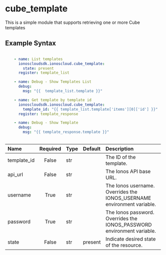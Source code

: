 # cube_template

This is a simple module that supports retrieving one or more Cube templates

## Example Syntax


```yaml

    - name: List templates
      ionoscloudsdk.ionoscloud.cube_template:
        state: present
      register: template_list

    - name: Debug - Show Templates List
      debug:
        msg: "{{  template_list.template }}"

    - name: Get template by template id
      ionoscloudsdk.ionoscloud.cube_template:
        template_id: "{{ template_list.template['items'][0]['id'] }}"
      register: template_response

    - name: Debug - Show Template
      debug:
        msg: "{{ template_response.template }}"
  
```

  | Name | Required | Type | Default | Description |
  | :--- | :---: | :--- | :--- | :--- |
  | template_id | False | str |  | The ID of the template. |
  | api_url | False | str |  | The Ionos API base URL. |
  | username | True | str |  | The Ionos username. Overrides the IONOS_USERNAME environment variable. |
  | password | True | str |  | The Ionos password. Overrides the IONOS_PASSWORD environment variable. |
  | state | False | str | present | Indicate desired state of the resource. |
